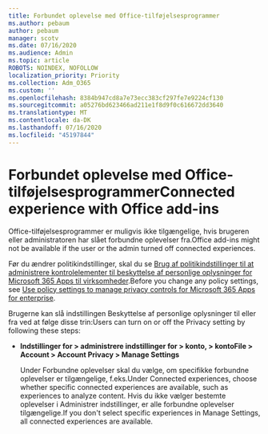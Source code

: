 ```yaml
---
title: Forbundet oplevelse med Office-tilføjelsesprogrammer
ms.author: pebaum
author: pebaum
manager: scotv
ms.date: 07/16/2020
ms.audience: Admin
ms.topic: article
ROBOTS: NOINDEX, NOFOLLOW
localization_priority: Priority
ms.collection: Adm_O365
ms.custom: ''
ms.openlocfilehash: 8384b947cd8a7e73ecc383cf297fe7e9224cf130
ms.sourcegitcommit: a05276bd623466ad211e1f8d9f0c616672dd3640
ms.translationtype: MT
ms.contentlocale: da-DK
ms.lasthandoff: 07/16/2020
ms.locfileid: "45197844"
---
```

# <a name="connected-experience-with-office-add-ins"></a><span data-ttu-id="92214-102">Forbundet oplevelse med Office-tilføjelsesprogrammer</span><span class="sxs-lookup"><span data-stu-id="92214-102">Connected experience with Office add-ins</span></span>

<span data-ttu-id="92214-103">Office-tilføjelsesprogrammer er muligvis ikke tilgængelige, hvis brugeren eller administratoren har slået forbundne oplevelser fra.</span><span class="sxs-lookup"><span data-stu-id="92214-103">Office add-ins might not be available if the user or the admin turned off connected experiences.</span></span>

<span data-ttu-id="92214-104">Før du ændrer politikindstillinger, skal du se [Brug af politikindstillinger til at administrere kontrolelementer til beskyttelse af personlige oplysninger for Microsoft 365 Apps til virksomheder](https://docs.microsoft.com/deployoffice/privacy/manage-privacy-controls).</span><span class="sxs-lookup"><span data-stu-id="92214-104">Before you change any policy settings, see [Use policy settings to manage privacy controls for Microsoft 365 Apps for enterprise](https://docs.microsoft.com/deployoffice/privacy/manage-privacy-controls).</span></span>

<span data-ttu-id="92214-105">Brugerne kan slå indstillingen Beskyttelse af personlige oplysninger til eller fra ved at følge disse trin:</span><span class="sxs-lookup"><span data-stu-id="92214-105">Users can turn on or off the Privacy setting by following these steps:</span></span>

- <span data-ttu-id="92214-106">**Indstillinger for > administrere indstillinger for > konto, > konto**</span><span class="sxs-lookup"><span data-stu-id="92214-106">**File > Account > Account Privacy > Manage Settings**</span></span> 

    <span data-ttu-id="92214-107">Under Forbundne oplevelser skal du vælge, om specifikke forbundne oplevelser er tilgængelige, f.eks.</span><span class="sxs-lookup"><span data-stu-id="92214-107">Under Connected experiences, choose whether specific connected experiences are available, such as experiences to analyze content.</span></span> <span data-ttu-id="92214-108">Hvis du ikke vælger bestemte oplevelser i Administrer indstillinger, er alle forbundne oplevelser tilgængelige.</span><span class="sxs-lookup"><span data-stu-id="92214-108">If you don't select specific experiences in Manage Settings, all connected experiences are available.</span></span>
